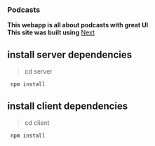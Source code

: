 ### Podcasts
__This webapp is all about podcasts with great UI__ <br/>
**This site was built using** [Next]("https://nextjs.org/")

## install server dependencies
> cd server
```
 npm install
```

## install client dependencies
> cd client
```
 npm install
```

